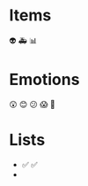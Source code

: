 # Items

:alien:
:ambulance:
:bar_chart:

# Emotions

:astonished:
:blush:
:confused:
:scream:
:exploding_head:

# Lists

- :white_check_mark: ✅
- 